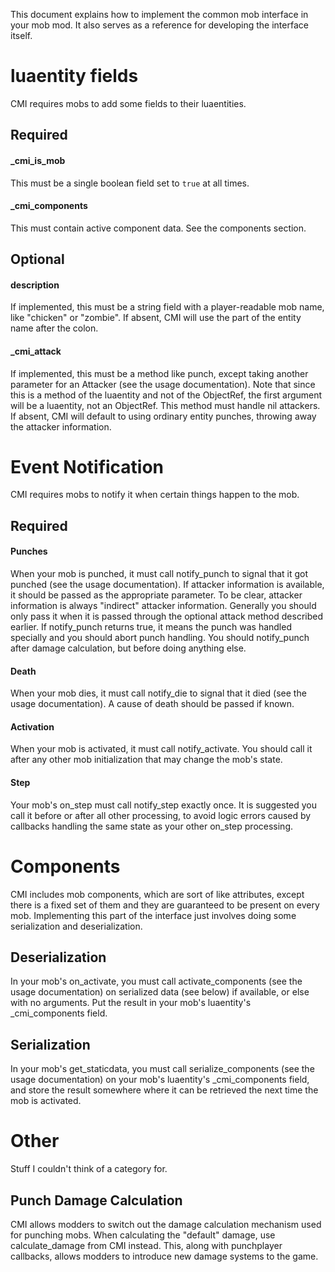 This document explains how to implement the common mob interface in your mob mod.
It also serves as a reference for developing the interface itself.

luaentity fields
================
CMI requires mobs to add some fields to their luaentities.

Required
--------
#### _cmi_is_mob
This must be a single boolean field set to `true` at all times.

#### _cmi_components
This must contain active component data. See the components section.

Optional
--------
#### description
If implemented, this must be  a string field with a player-readable mob name,
like "chicken" or "zombie". If absent, CMI will use the part of the entity name
after the colon.

#### _cmi_attack
If implemented, this must be a method like punch, except taking another parameter
for an Attacker (see the usage documentation). Note that since this is a method
of the luaentity and not of the ObjectRef, the first argument will be a
luaentity, not an ObjectRef. This method must handle nil attackers. If absent,
CMI will default to using ordinary entity punches, throwing away the attacker
information.

Event Notification
==================
CMI requires mobs to notify it when certain things happen to the mob.

Required
--------
#### Punches
When your mob is punched, it must call notify_punch to signal that it got
punched (see the usage documentation). If attacker information is available, it
should be passed as the appropriate parameter. To be clear, attacker information
is always "indirect" attacker information. Generally you should only pass it when
it is passed through the optional attack method described earlier. If
notify_punch returns true, it means the punch was handled specially and you
should abort punch handling. You should notify_punch after damage calculation,
but before doing anything else.

#### Death
When your mob dies, it must call notify_die to signal that it died (see the usage
documentation). A cause of death should be passed if known.

#### Activation
When your mob is activated, it must call notify_activate. You should call it
after any other mob initialization that may change the mob's state.

#### Step
Your mob's on_step must call notify_step exactly once. It is suggested you call
it before or after all other processing, to avoid logic errors caused by
callbacks handling the same state as your other on_step processing.

Components
==========
CMI includes mob components, which are sort of like attributes, except there is
a fixed set of them and they are guaranteed to be present on every mob.
Implementing this part of the interface just involves doing some serialization
and deserialization.

Deserialization
---------------
In your mob's on_activate, you must call activate_components (see the usage
documentation) on serialized data (see below) if available, or else with no
arguments. Put the result in your mob's luaentity's _cmi_components field.

Serialization
-------------
In your mob's get_staticdata, you must call serialize_components (see the usage
documentation) on your mob's luaentity's _cmi_components field, and store the
result somewhere where it can be retrieved the next time the mob is activated.

Other
=====
Stuff I couldn't think of a category for.

Punch Damage Calculation
------------------------
CMI allows modders to switch out the damage calculation mechanism used for
punching mobs. When calculating the "default" damage, use calculate_damage from
CMI instead. This, along with punchplayer callbacks, allows modders to introduce
new damage systems to the game.